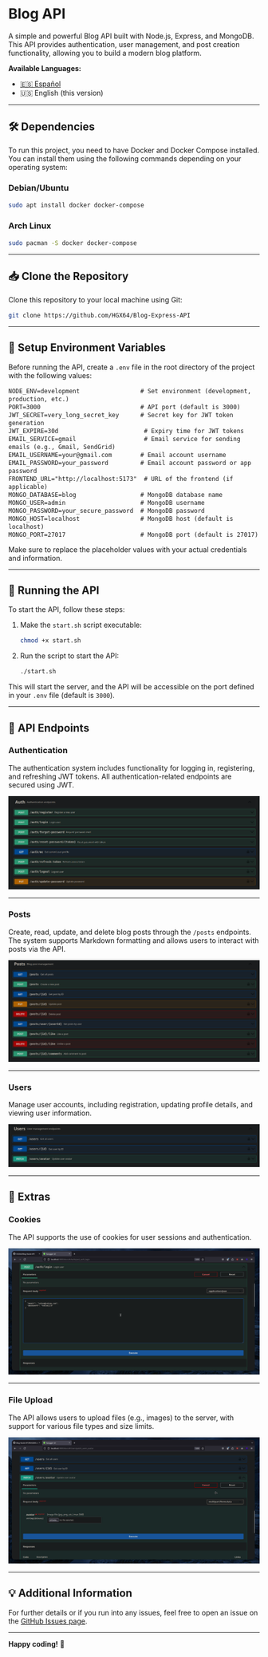# Blog API

A simple and powerful Blog API built with Node.js, Express, and MongoDB. This API provides authentication, user management, and post creation functionality, allowing you to build a modern blog platform.

**Available Languages:**
- [🇪🇸 Español](./README.es.md)
- 🇺🇸 English (this version)

---

## 🛠️ Dependencies

To run this project, you need to have Docker and Docker Compose installed. You can install them using the following commands depending on your operating system:

### Debian/Ubuntu

```bash
sudo apt install docker docker-compose
```

### Arch Linux

```bash
sudo pacman -S docker docker-compose
```

---

## 📥 Clone the Repository

Clone this repository to your local machine using Git:

```bash
git clone https://github.com/HGX64/Blog-Express-API
```

---

## 📝 Setup Environment Variables

Before running the API, create a `.env` file in the root directory of the project with the following values:

```env
NODE_ENV=development                 # Set environment (development, production, etc.)
PORT=3000                            # API port (default is 3000)
JWT_SECRET=very_long_secret_key      # Secret key for JWT token generation
JWT_EXPIRE=30d                        # Expiry time for JWT tokens
EMAIL_SERVICE=gmail                   # Email service for sending emails (e.g., Gmail, SendGrid)
EMAIL_USERNAME=your@gmail.com        # Email account username
EMAIL_PASSWORD=your_password         # Email account password or app password
FRONTEND_URL="http://localhost:5173"  # URL of the frontend (if applicable)
MONGO_DATABASE=blog                  # MongoDB database name
MONGO_USER=admin                     # MongoDB username
MONGO_PASSWORD=your_secure_password  # MongoDB password
MONGO_HOST=localhost                 # MongoDB host (default is localhost)
MONGO_PORT=27017                     # MongoDB port (default is 27017)
```

Make sure to replace the placeholder values with your actual credentials and information.

---

## 🚀 Running the API

To start the API, follow these steps:

1. Make the `start.sh` script executable:
    ```bash
    chmod +x start.sh
    ```

2. Run the script to start the API:
    ```bash
    ./start.sh
    ```

This will start the server, and the API will be accessible on the port defined in your `.env` file (default is `3000`).

---

## 📡 API Endpoints

### Authentication

The authentication system includes functionality for logging in, registering, and refreshing JWT tokens. All authentication-related endpoints are secured using JWT.

![Auth API](assets/api_auth_docs.png)

---

### Posts

Create, read, update, and delete blog posts through the `/posts` endpoints. The system supports Markdown formatting and allows users to interact with posts via the API.

![Posts API](assets/api_posts_docs.png)

---

### Users

Manage user accounts, including registration, updating profile details, and viewing user information.

![Users API](assets/api_users_docs.png)

---

## 🍪 Extras

### Cookies

The API supports the use of cookies for user sessions and authentication.

![Cookies GIF](assets/api_cookies.gif)

---

### File Upload

The API allows users to upload files (e.g., images) to the server, with support for various file types and size limits.

![File Upload GIF](assets/api_upload.gif)

---

## 💡 Additional Information

For further details or if you run into any issues, feel free to open an issue on the [GitHub Issues page](https://github.com/HGX64/Blog-Express-API/issues).

---

**Happy coding!** 🚀
